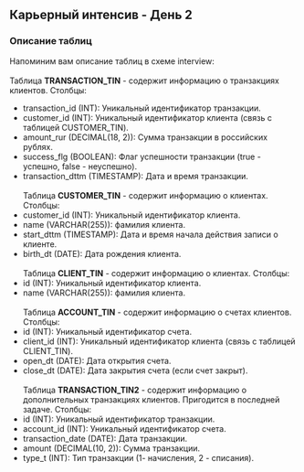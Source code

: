 ## Карьерный интенсив - День 2 ##
### Описание таблиц ###
Напоминим вам описание таблиц в схеме interview:
<br><br>Таблица **TRANSACTION_TIN** - содержит информацию о транзакциях клиентов. Столбцы:
* transaction_id (INT): Уникальный идентификатор транзакции.
* customer_id (INT): Уникальный идентификатор клиента (связь с таблицей CUSTOMER_TIN).
* amount_rur (DECIMAL(18, 2)): Сумма транзакции в российских рублях.
* success_flg (BOOLEAN): Флаг успешности транзакции (true - успешно, false - неуспешно).
* transaction_dttm (TIMESTAMP): Дата и время транзакции. 
<br><br>Таблица **CUSTOMER_TIN** - cодержит информацию о клиентах. Столбцы:
* customer_id (INT): Уникальный идентификатор клиента.
* name (VARCHAR(255)): фамилия клиента.
* start_dttm (TIMESTAMP): Дата и время начала действия записи о клиенте.
* birth_dt (DATE): Дата рождения клиента.
<br><br>Таблица **CLIENT_TIN** - содержит информацию о клиентах. Столбцы:
* id (INT): Уникальный идентификатор клиента.
* name (VARCHAR(255)): фамилия клиента.
<br><br>Таблица **ACCOUNT_TIN** - содержит информацию о счетах клиентов. Столбцы:
* id (INT): Уникальный идентификатор счета.
* client_id (INT): Уникальный идентификатор клиента (связь с таблицей CLIENT_TIN).
* open_dt (DATE): Дата открытия счета.
* close_dt (DATE): Дата закрытия счета (если счет закрыт).
<br><br>Таблица **TRANSACTION_TIN2** - содержит информацию о дополнительных транзакциях клиентов. Пригодится в последней задаче. Столбцы:
* id (INT): Уникальный идентификатор транзакции.
* account_id (INT): Уникальный идентификатор счета.
* transaction_date (DATE): Дата транзакции.
* amount (DECIMAL(10, 2)): Сумма транзакции.
* type_t (INT): Тип транзакции (1- начисления, 2 - списания).
